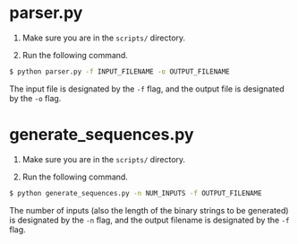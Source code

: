 # parser.py

1. Make sure you are in the `scripts/` directory.

2. Run the following command.

```bash
$ python parser.py -f INPUT_FILENAME -o OUTPUT_FILENAME
```

The input file is designated by the `-f` flag, and the output file is designated by the `-o` flag.

# generate\_sequences.py

1. Make sure you are in the `scripts/` directory.

2. Run the following command.

```bash
$ python generate_sequences.py -n NUM_INPUTS -f OUTPUT_FILENAME
```

The number of inputs (also the length of the binary strings to be generated) is designated by the `-n` flag, and the output filename is designated by the `-f` flag.

